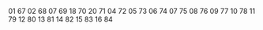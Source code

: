 01 67
02 68
07 69
18 70
20 71
04 72
05 73
06 74
07 75
08 76
09 77
10 78
11 79
12 80
13 81
14 82
15 83
16 84
